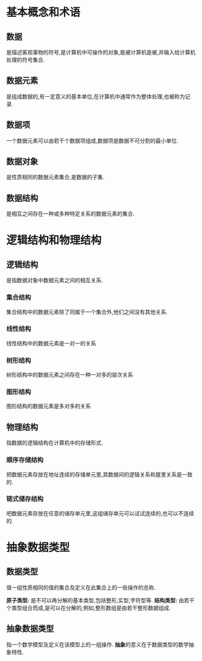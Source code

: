 # 基本概念和术语 #
## 数据  ##
是描述客观事物的符号,是计算机中可操作的对象,能被计算机是被,并输入给计算机处理的符号集合.

## 数据元素 ##
是组成数据的,有一定意义的基本单位,在计算机中通常作为整体处理,也被称为记录.

## 数据项 ##
一个数据元素可以由若干个数据项组成,数据项是数据不可分割的最小单位.

## 数据对象 ##
是性质相同的数据元素集合,是数据的子集.

## 数据结构 ##
是相互之间存在一种或多种特定关系的数据元素的集合.

# 逻辑结构和物理结构 #
## 逻辑结构 ##
是指数据对象中数据元素之间的相互关系.

### 集合结构 ###
集合结构中的数据元素除了同属于一个集合外,他们之间没有其他关系.

### 线性结构 ###
线性结构中的数据元素是一对一的关系

### 树形结构 ###
树形结构中的数据元素之间存在一种一对多的层次关系

### 图形结构 ###
图形结构的数据元素是多对多的关系

## 物理结构 ##
指数据的逻辑结构在计算机中的存储形式.

### 顺序存储结构 ###
把数据元素存放在地址连续的存储单元里,其数据间的逻辑关系和屋里关系是一致的.

### 链式储存结构 ###
吧数据元素存放在任意的储存单元里,这组储存单元可以试试连续的,也可以不连续的.

# 抽象数据类型 #
## 数据类型 ##
值一组性质相同的值的集合及定义在此集合上的一些操作的总称.

**原子类型:** 是不可以再分解的基本类型,包括整形,实型,字符型等.
**结构类型:** 由若干个类型组合而成,是可以在分解的,例如,整形数组是由若干整形数据组成.

## 抽象数据类型 ##
指一个数学模型及定义在该模型上的一组操作.
**抽象**的意义在于数据类型的数学抽象特性.